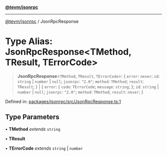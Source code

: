 [**@tevm/jsonrpc**](../README.md)

***

[@tevm/jsonrpc](../globals.md) / JsonRpcResponse

# Type Alias: JsonRpcResponse\<TMethod, TResult, TErrorCode\>

> **JsonRpcResponse**\<`TMethod`, `TResult`, `TErrorCode`\>: \{ `error`: `never`; `id`: `string` \| `number` \| `null`; `jsonrpc`: `"2.0"`; `method`: `TMethod`; `result`: `TResult`; \} \| \{ `error`: \{ `code`: `TErrorCode`; `message`: `string`; \}; `id`: `string` \| `number` \| `null`; `jsonrpc`: `"2.0"`; `method`: `TMethod`; `result`: `never`; \}

Defined in: [packages/jsonrpc/src/JsonRpcResponse.ts:1](https://github.com/evmts/tevm-monorepo/blob/main/packages/jsonrpc/src/JsonRpcResponse.ts#L1)

## Type Parameters

• **TMethod** *extends* `string`

• **TResult**

• **TErrorCode** *extends* `string` \| `number`
